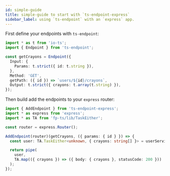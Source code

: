 ```yaml
---
id: simple-guide
title: simple-guide to start with `ts-endpoint-express`
sidebar_label: using `ts-endpoint` with an `express` app.
---
```


First define your endpoints with `ts-endpoint`:

```ts
import * as t from 'io-ts';
import { Endpoint } from 'ts-endpoint';

const getCrayons = Endpoint({
  Input: {
    Params: t.strict({ id: t.string }),
  },
  Method: 'GET',
  getPath: ({ id }) => `users/${id}/crayons`,
  Output: t.strict({ crayons: t.array(t.string) }),
});
```

Then build add the endpoints to your `express` router:

```ts
import { AddEndpoint } from 'ts-endpoint-express';
import * as express from 'express';
import * as TA from 'fp-ts/lib/TaskEither';

const router = express.Router();

AddEndpoint(router)(getCrayons, ({ params: { id } }) => {
  const user: TA.TaskEither<unknown, { crayons: string[] }> = userService.getByID(id);

  return pipe(
    user,
    TA.map(({ crayons }) => ({ body: { crayons }, statusCode: 200 }))
  );
});
```
